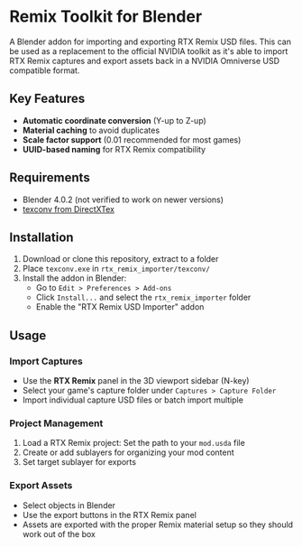 # Remix Toolkit for Blender

A Blender addon for importing and exporting RTX Remix USD files.
This can be used as a replacement to the official NVIDIA toolkit as it's able to import RTX Remix captures and export assets back in a NVIDIA Omniverse USD compatible format.

## Key Features

- **Automatic coordinate conversion** (Y-up to Z-up)
- **Material caching** to avoid duplicates
- **Scale factor support** (0.01 recommended for most games)
- **UUID-based naming** for RTX Remix compatibility

## Requirements

- Blender 4.0.2 (not verified to work on newer versions)
- [texconv from DirectXTex](https://github.com/microsoft/DirectXTex/releases/latest/download/texconv.exe)

## Installation

1. Download or clone this repository, extract to a folder
2. Place `texconv.exe` in `rtx_remix_importer/texconv/`
2. Install the addon in Blender:
   - Go to `Edit > Preferences > Add-ons`
   - Click `Install...` and select the `rtx_remix_importer` folder
   - Enable the "RTX Remix USD Importer" addon

## Usage

### Import Captures
- Use the **RTX Remix** panel in the 3D viewport sidebar (N-key)
- Select your game's capture folder under `Captures > Capture Folder`
- Import individual capture USD files or batch import multiple

### Project Management
1. Load a RTX Remix project: Set the path to your `mod.usda` file
2. Create or add sublayers for organizing your mod content
3. Set target sublayer for exports

### Export Assets
- Select objects in Blender
- Use the export buttons in the RTX Remix panel
- Assets are exported with the proper Remix material setup so they should work out of the box
